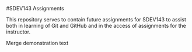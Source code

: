 \#SDEV143 Assignments



This repository serves to contain future assignments for SDEV143 to assist both in learning of Git and GitHub and in the access of assignments for the instructor.

Merge demonstration text
